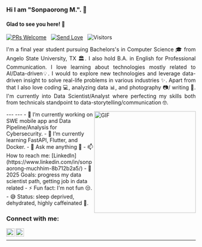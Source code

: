 ### Hi I am "Sonpaorong M.". 👋

#### Glad to see you here! 🤩
<p>

[![PRs Welcome](https://img.shields.io/badge/PRs-welcome-brightgreen.svg?style=flat&logo=github)](https://github.com/Dr4kerKH)
 &nbsp;
[![Send Love](https://img.shields.io/badge/Send-%F0%9F%A4%8D-Green)](https://github.com/Dr4kerKH)
 &nbsp;
<img alt="Visitors" src="https://komarev.com/ghpvc/?username=Dr4kerKH&style=flat&labelColor=black&logo=github&label=PROFILE+VIEWS&color=29bf12"/>
 &nbsp;
</p>

<div style="text-align: justify"> 

I'm a final year student pursuing Bachelors's in Computer Science 🎓 from Angelo State University, TX 🏛. I also hold B.A. in English for Professional Communication. I love learning about technologies mostly related to AI/Data-driven💡. I would to explore new technologies and leverage data-driven insight to solve real-life problems in various industries ✨. Apart from that I also love coding 💻, analyzing data 📊, and photography 📷/ writing 📝. I'm currently into Data Scientist/Analyst where perfecting my skills both from technicals standpoint to data-storytelling/communication 🤓.

</div>
---
<img align="right" height="270px" alt="GIF" src="https://i.pinimg.com/originals/e4/26/70/e426702edf874b181aced1e2fa5c6cde.gif" />
---
- 🔭 I’m currently working on SWE mobile app and Data Pipeline/Analysis for Cybersecurity.
- 🌱 I’m currently learning FastAPI, Flutter, and Docker.
- 💬 Ask me anything 👻
- 📫 How to reach me: [LinkedIn](https://www.linkedin.com/in/sonpaorong-muchhim-8b712b2a5/)
- 🥅 2025 Goals: progress my data scientist path, getting job in data related
- ⚡ Fun fact: I'm not fun 😒.
- 😅 Status: sleep deprived, dehydrated, highly caffeinated 🍵.
  
### Connect with me:
<div>

[<img align="left" alt="Sonpaorong M.  | LinkedIn" width="22px" src="https://cdn.jsdelivr.net/npm/simple-icons@v3/icons/linkedin.svg" />](https://www.linkedin.com/in/sonpaorong-muchhim-8b712b2a5/)

[<img align="left" alt="Sonpaorong M.  | Instagram" width="22px" src="https://cdn.jsdelivr.net/npm/simple-icons@v3/icons/instagram.svg" />](https://instagram.com/sonpaorong?igsh=MTU1M2ttbGlycDViYQ%3D%3D&utm_-source=qr)

</div>

<br>

---
<!--
<p>

  ![Sonpaorong's github stats](https://github-readme-stats.vercel.app/api?username=Dr4kerKH&show_icons=true&theme=tokyonight) 

</p>

---
-->
